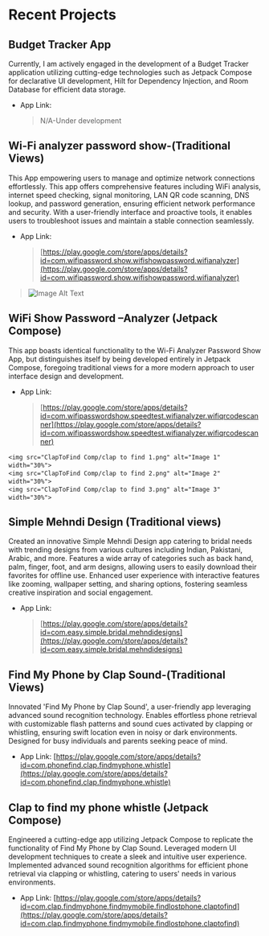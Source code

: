 # Recent Projects
## Budget Tracker App
Currently, I am actively engaged in the development of a Budget Tracker application utilizing cutting-edge technologies such as Jetpack Compose for declarative UI development, Hilt for Dependency Injection, and Room Database for efficient data storage.

- App Link:
	>N/A-Under development

## Wi-Fi analyzer password show-(Traditional Views)
This App empowering users to manage and optimize network connections effortlessly. This app offers comprehensive features including WiFi analysis, internet speed checking, signal monitoring, LAN QR code scanning, DNS lookup, and password generation, ensuring efficient network performance and security. With a user-friendly interface and proactive tools, it enables users to troubleshoot issues and maintain a stable connection seamlessly.

- App Link:
	> [https://play.google.com/store/apps/details?id=com.wifipassword.show.wifishowpassword.wifianalyzer](https://play.google.com/store/apps/details?id=com.wifipassword.show.wifishowpassword.wifianalyzer)
 > ![Image Alt Text](https://play-lh.googleusercontent.com/7N3I3pV8HDxOIorx-zDr0QSOUsqLwOWZohnzbTtTZPbXiwnuG6iSA1TU6Z0Z904nY5Y=w1052-h592-rw) 
## WiFi Show Password –Analyzer (Jetpack Compose)
This app boasts identical functionality to the Wi-Fi Analyzer Password Show App, but distinguishes itself by being developed entirely in Jetpack Compose, foregoing traditional views for a more modern approach to user interface design and development.

- App Link:
	> [https://play.google.com/store/apps/details?id=com.wifipasswordshow.speedtest.wifianalyzer.wifiqrcodescanner](https://play.google.com/store/apps/details?id=com.wifipasswordshow.speedtest.wifianalyzer.wifiqrcodescanner)
 > <div align="center">
    <img src="ClapToFind Comp/clap to find 1.png" alt="Image 1" width="30%">
    <img src="ClapToFind Comp/clap to find 2.png" alt="Image 2" width="30%">
    <img src="ClapToFind Comp/clap to find 3.png" alt="Image 3" width="30%">
</div>

## Simple Mehndi Design (Traditional views)
Created an innovative Simple Mehndi Design app catering to bridal needs with trending designs from various cultures including Indian, Pakistani, Arabic, and more. Features a wide array of categories such as back hand, palm, finger, foot, and arm designs, allowing users to easily download their favorites for offline use. Enhanced user experience with interactive features like zooming, wallpaper setting, and sharing options, fostering seamless creative inspiration and social engagement.

- App Link:
	>[https://play.google.com/store/apps/details?id=com.easy.simple.bridal.mehndidesigns](https://play.google.com/store/apps/details?id=com.easy.simple.bridal.mehndidesigns)

## Find My Phone by Clap Sound-(Traditional Views)
Innovated 'Find My Phone by Clap Sound', a user-friendly app leveraging advanced sound recognition technology. Enables effortless phone retrieval with customizable flash patterns and sound cues activated by clapping or whistling, ensuring swift location even in noisy or dark environments. Designed for busy individuals and parents seeking peace of mind.

- App Link:
[https://play.google.com/store/apps/details?id=com.phonefind.clap.findmyphone.whistle](https://play.google.com/store/apps/details?id=com.phonefind.clap.findmyphone.whistle)
## Clap to find my phone whistle (Jetpack Compose)
Engineered a cutting-edge app utilizing Jetpack Compose to replicate the functionality of Find My Phone by Clap Sound. Leveraged modern UI development techniques to create a sleek and intuitive user experience. Implemented advanced sound recognition algorithms for efficient phone retrieval via clapping or whistling, catering to users' needs in various environments.

- App Link:
[https://play.google.com/store/apps/details?id=com.clap.findmyphone.findmymobile.findlostphone.claptofind](https://play.google.com/store/apps/details?id=com.clap.findmyphone.findmymobile.findlostphone.claptofind)

